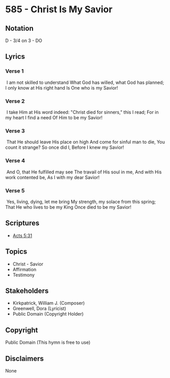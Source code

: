 # 585 - Christ Is My Savior

## Notation

D - 3/4 on 3 - DO

## Lyrics

### Verse 1

 I am not skilled to understand What God has willed, what God has planned; I only know at His right hand Is One who is my Savior!

### Verse 2

 I take Him at His word indeed: "Christ died for sinners," this I read; For in my heart I find a need Of Him to be my Savior!

### Verse 3

 That He should leave His place on high And come for sinful man to die, You count it strange? So once did I, Before I knew my Savior!

### Verse 4

 And O, that He fulfilled may see The travail of His soul in me, And with His work contented be, As I with my dear Savior!

### Verse 5

 Yes, living, dying, let me bring My strength, my solace from this spring; That He who lives to be my King Once died to be my Savior!


## Scriptures

- [Acts 5:31](https://www.biblegateway.com/passage/?search=Acts%205%3A31)

## Topics

- Christ - Savior
- Affirmation
- Testimony

## Stakeholders

- Kirkpatrick, William J. (Composer)
- Greenwell, Dora (Lyricist)
- Public Domain (Copyright Holder)

## Copyright

Public Domain
(This hymn is free to use)

## Disclaimers

None

